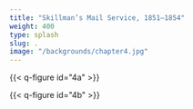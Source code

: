 ```yaml
---
title: "Skillman’s Mail Service, 1851–1854"
weight: 400
type: splash
slug: .
image: "/backgrounds/chapter4.jpg"
---
```


{{< q-figure id="4a" >}}

{{< q-figure id="4b" >}}
